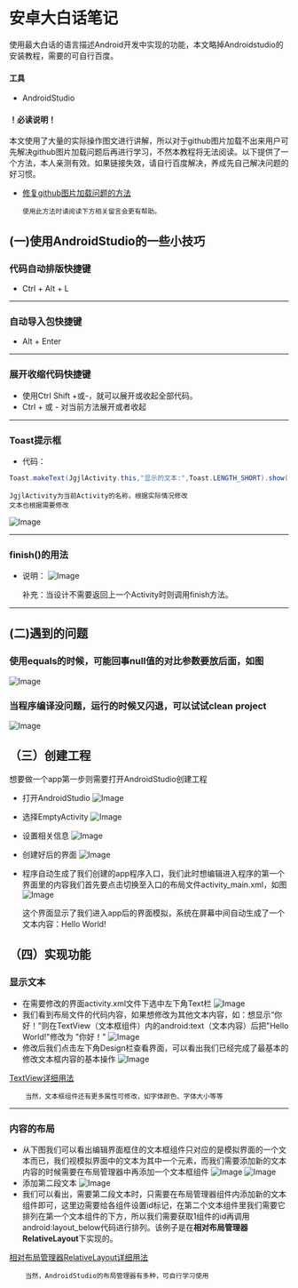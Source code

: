 # 安卓大白话笔记
使用最大白话的语言描述Android开发中实现的功能，本文略掉Androidstudio的安装教程，需要的可自行百度。
#### 工具
* AndroidStudio
#### ！必读说明！
本文使用了大量的实际操作图文进行讲解，所以对于github图片加载不出来用户可先解决github图片加载问题后再进行学习，不然本教程将无法阅读。以下提供了一个方法，本人亲测有效。如果链接失效，请自行百度解决，养成先自己解决问题的好习惯。
* [修复github图片加载问题的方法](https://www.jianshu.com/p/3eacebfc55ab "点击查看")

      使用此方法时请阅读下方相关留言会更有帮助。
    
## (一)使用AndroidStudio的一些小技巧
### 代码自动排版快捷键
  * Ctrl + Alt + L
  
 ---
### 自动导入包快捷键
  * Alt + Enter
  
 ---
### 展开收缩代码快捷键
  * 使用Ctrl Shift +或-，就可以展开或收起全部代码。
  * Ctrl + 或 - 对当前方法展开或者收起
  
 ---
### Toast提示框
  * 代码：
  ```java
  Toast.makeText(JgjlActivity.this,"显示的文本:",Toast.LENGTH_SHORT).show();
  ```
    JgjlActivity为当前Activity的名称，根据实际情况修改
    文本也根据需要修改
 ![Image](https://github.com/syfswxs/AndroidStudioStudy/blob/master/image/Toast1.png)
 
 ---
### finish()的用法
  * 说明：
 ![Image](https://github.com/syfswxs/AndroidStudioStudy/blob/master/image/finish.jpg) 
 
     补充：当设计不需要返回上一个Activity时则调用finish方法。
     
 ---
## (二)遇到的问题
### 使用equals的时候，可能回事null值的对比参数要放后面，如图
![Image](https://github.com/syfswxs/AndroidStudioStudy/blob/master/image/equals%E9%97%AE%E9%A2%98.jpg)
### 当程序编译没问题，运行的时候又闪退，可以试试clean project
![Image](https://github.com/syfswxs/AndroidStudioStudy/blob/master/image/clean%20project.jpg)

## （三）创建工程
想要做一个app第一步则需要打开AndroidStudio创建工程
* 打开AndroidStudio
![Image](https://github.com/syfswxs/AndroidStudioStudy/blob/master/image/%E6%96%B0%E5%BB%BA%E5%B7%A5%E7%A8%8B.jpg)
* 选择EmptyActivity
![Image](https://github.com/syfswxs/AndroidStudioStudy/blob/master/image/%E6%96%B0%E5%BB%BA%E5%B7%A5%E7%A8%8B1.jpg)
* 设置相关信息
![Image](https://github.com/syfswxs/AndroidStudioStudy/blob/master/image/%E6%96%B0%E5%BB%BA%E5%B7%A5%E7%A8%8B2.jpg)
* 创建好后的界面
![Image](https://github.com/syfswxs/AndroidStudioStudy/blob/master/image/%E6%96%B0%E5%BB%BA%E5%B7%A5%E7%A8%8B3.jpg)
* 程序自动生成了我们创建的app程序入口，我们此时想编辑进入程序的第一个界面里的内容我们首先要点击切换至入口的布局文件activity_main.xml，如图
![Image](https://github.com/syfswxs/AndroidStudioStudy/blob/master/image/%E6%96%B0%E5%BB%BA%E5%B7%A5%E7%A8%8B4.jpg)

    这个界面显示了我们进入app后的界面模拟，系统在屏幕中间自动生成了一个文本内容：Hello World!
## （四）实现功能
### 显示文本
* 在需要修改的界面activity.xml文件下选中左下角Text栏
![Image](https://github.com/syfswxs/AndroidStudioStudy/blob/master/image/%E6%96%87%E6%9C%AC%E6%A1%86%E7%BB%84%E4%BB%B6.jpg)
* 我们看到布局文件的代码内容，如果想修改为其他文本内容，如：想显示“你好！”则在TextView（文本框组件）内的android:text（文本内容）后把"Hello World!"修改为 "你好！"
![Image](https://github.com/syfswxs/AndroidStudioStudy/blob/master/image/%E6%96%87%E6%9C%AC%E6%A1%86%E7%BB%84%E4%BB%B61.jpg)
* 修改后我们点击左下角Design栏查看界面，可以看出我们已经完成了最基本的修改文本框内容的基本操作
![Image](https://github.com/syfswxs/AndroidStudioStudy/blob/master/image/%E6%96%87%E6%9C%AC%E6%A1%86%E7%BB%84%E4%BB%B62.jpg)
      
[TextView详细用法](https://blog.csdn.net/zhaizu/article/details/52740642"点击查看")

		当然，文本框组件还有更多属性可修改，如字体颜色、字体大小等等
---
### 内容的布局
* 从下图我们可以看出编辑界面框住的文本框组件只对应的是模拟界面的一个文本而已，我们视模拟界面中的文本为其中一个元素，而我们需要添加新的文本内容的时候需要在布局管理器中再添加一个文本框组件
![Image](https://github.com/syfswxs/AndroidStudioStudy/blob/master/image/%E5%86%85%E5%AE%B9%E5%B8%83%E5%B1%80.jpg)
![Image](https://github.com/syfswxs/AndroidStudioStudy/blob/master/image/%E5%86%85%E5%AE%B9%E5%B8%83%E5%B1%801.jpg)
* 添加第二段文本
![Image](https://github.com/syfswxs/AndroidStudioStudy/blob/master/image/%E5%86%85%E5%AE%B9%E5%B8%83%E5%B1%802.jpg)
* 我们可以看出，需要第二段文本时，只需要在布局管理器组件内添加新的文本组件即可，这里边需要给各组件设置id标记，在第二个文本组件里我们需要它排列在第一个文本组件的下方，所以我们需要获取1组件的id再调用android:layout_below代码进行排列。该例子是在**相对布局管理器RelativeLayout**下实现的。

[相对布局管理器RelativeLayout详细用法](https://www.runoob.com/w3cnote/android-tutorial-relativelayout.html "点击查看")

		当然，AndroidStudio的布局管理器有多种，可自行学习使用

